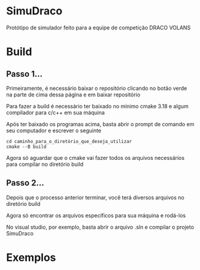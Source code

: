 # SimuDraco

Protótipo de simulador feito para a equipe de competição DRACO VOLANS


# Build

## Passo 1...
Primeiramente, é necessário baixar o repositório clicando no botão verde na parte de cima dessa página e em baixar repositório

Para fazer a build é necessário ter baixado no mínimo cmake 3.18 e algum compilador para c/c++ em sua máquina

Após ter baixado os programas acima, basta abrir o prompt de comando em seu computador e escrever o seguinte


```
cd caminho_para_o_diretório_que_deseja_utilizar
cmake --B build
```


Agora só aguardar que o cmake vai fazer todos os arquivos necessários para compilar no diretório build
## Passo 2...

Depois que o processo anterior terminar, você terá diversos arquivos no diretório build

Agora só encontrar os arquivos específicos para sua máquina e rodá-los

No visual studio, por exemplo, basta abrir o arquivo .sln e compilar o projeto SimuDraco

# Exemplos

